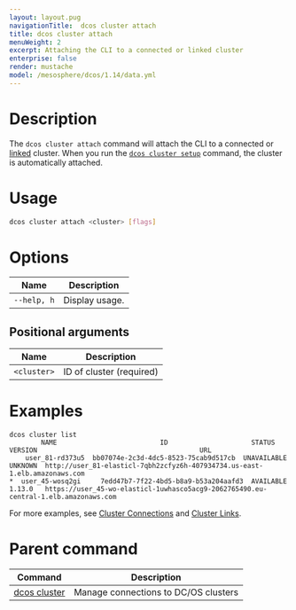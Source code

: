```yaml
---
layout: layout.pug
navigationTitle:  dcos cluster attach
title: dcos cluster attach
menuWeight: 2
excerpt: Attaching the CLI to a connected or linked cluster
enterprise: false
render: mustache
model: /mesosphere/dcos/1.14/data.yml
---
```


# Description
The `dcos cluster attach` command will attach the CLI to a connected or [linked](/mesosphere/dcos/1.14/cli/command-reference/dcos-cluster/dcos-cluster-link/) cluster. When you run the [`dcos cluster setup`](/mesosphere/dcos/1.14/cli/command-reference/dcos-cluster/dcos-cluster-setup/) command, the cluster is automatically attached.

# Usage

```bash
dcos cluster attach <cluster> [flags]
```

# Options

| Name |  Description |
|---------|-------------|
| `--help, h`   |  Display usage. |

## Positional arguments

| Name | Description |
|---------|-------------|
| `<cluster>`   | ID of cluster (required) |



# Examples

```
dcos cluster list
        NAME                          ID                     STATUS     VERSION                                         URL
    user_81-rd373u5  bb07074e-2c3d-4dc5-8523-75cab9d517cb  UNAVAILABLE  UNKNOWN  http://user_81-elasticl-7qbh2zcfyz6h-407934734.us-east-1.elb.amazonaws.com
*  user_45-wosq2gi     7edd47b7-7f22-4bd5-b8a9-b53a204aafd3  AVAILABLE    1.13.0   https://user_45-wo-elasticl-1uwhasco5acg9-2062765490.eu-central-1.elb.amazonaws.com
```


For more examples, see [Cluster Connections](/mesosphere/dcos/1.14/administering-clusters/multiple-clusters/cluster-connections/) and [Cluster Links](/mesosphere/dcos/1.14/administering-clusters/multiple-clusters/cluster-links/).

# Parent command

| Command | Description |
|---------|-------------|
| [dcos cluster](/mesosphere/dcos/1.14/cli/command-reference/dcos-cluster/) | Manage connections to DC/OS clusters |
